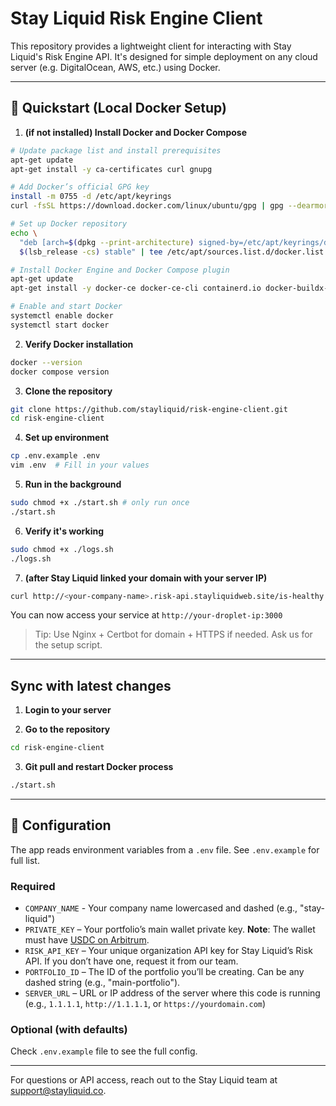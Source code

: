 # Stay Liquid Risk Engine Client

This repository provides a lightweight client for interacting with Stay Liquid's Risk Engine API. It's designed for simple deployment on any cloud server (e.g. DigitalOcean, AWS, etc.) using Docker.

---

## 🚀 Quickstart (Local Docker Setup)

1. **(if not installed) Install Docker and Docker Compose**

```bash
# Update package list and install prerequisites
apt-get update
apt-get install -y ca-certificates curl gnupg

# Add Docker’s official GPG key
install -m 0755 -d /etc/apt/keyrings
curl -fsSL https://download.docker.com/linux/ubuntu/gpg | gpg --dearmor -o /etc/apt/keyrings/docker.gpg

# Set up Docker repository
echo \
  "deb [arch=$(dpkg --print-architecture) signed-by=/etc/apt/keyrings/docker.gpg] https://download.docker.com/linux/ubuntu \
  $(lsb_release -cs) stable" | tee /etc/apt/sources.list.d/docker.list > /dev/null

# Install Docker Engine and Docker Compose plugin
apt-get update
apt-get install -y docker-ce docker-ce-cli containerd.io docker-buildx-plugin docker-compose-plugin

# Enable and start Docker
systemctl enable docker
systemctl start docker
```

2. **Verify Docker installation**

```bash
docker --version
docker compose version
```

3. **Clone the repository**

```bash
git clone https://github.com/stayliquid/risk-engine-client.git
cd risk-engine-client
```

4. **Set up environment**

```bash
cp .env.example .env
vim .env  # Fill in your values
```

5. **Run in the background**

```bash
sudo chmod +x ./start.sh # only run once
./start.sh
```

6. **Verify it's working**

```bash
sudo chmod +x ./logs.sh
./logs.sh
```

7. **(after Stay Liquid linked your domain with your server IP)**

```bash
curl http://<your-company-name>.risk-api.stayliquidweb.site/is-healthy # should return {"status":true}
```

You can now access your service at `http://your-droplet-ip:3000`

> Tip: Use Nginx + Certbot for domain + HTTPS if needed. Ask us for the setup script.

---

## Sync with latest changes

1. **Login to your server**

2. **Go to the repository**

```bash
cd risk-engine-client
```

3. **Git pull and restart Docker process**

```bash
./start.sh
```

---

## 🔧 Configuration

The app reads environment variables from a `.env` file. See `.env.example` for full list.

### Required

- `COMPANY_NAME` - Your company name lowercased and dashed (e.g., "stay-liquid")
- `PRIVATE_KEY` – Your portfolio’s main wallet private key. **Note**: The wallet must have [USDC on Arbitrum](https://arbiscan.io/token/0xaf88d065e77c8cc2239327c5edb3a432268e5831).
- `RISK_API_KEY` – Your unique organization API key for Stay Liquid’s Risk API. If you don’t have one, request it from our team.
- `PORTFOLIO_ID` – The ID of the portfolio you’ll be creating. Can be any dashed string (e.g., "main-portfolio").
- `SERVER_URL` – URL or IP address of the server where this code is running (e.g., `1.1.1.1`, `http://1.1.1.1`, or `https://yourdomain.com`)

### Optional (with defaults)

Check `.env.example` file to see the full config.

---

For questions or API access, reach out to the Stay Liquid team at [support@stayliquid.co](mailto:support@stayliquid.co).
